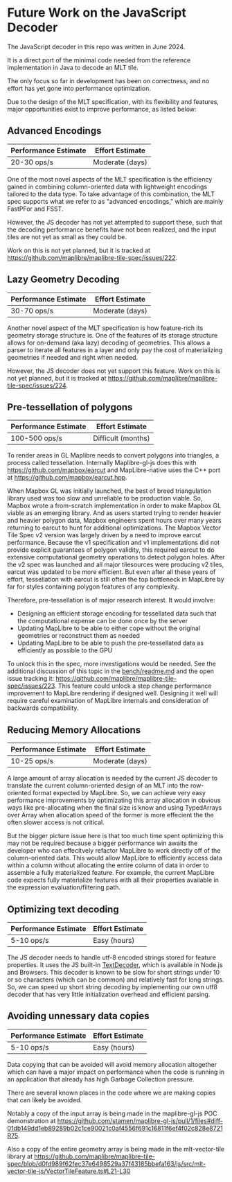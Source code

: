 # Future Work on the JavaScript Decoder

The JavaScript decoder in this repo was written in June 2024.

It is a direct port of the minimal code needed from the reference implementation in Java to decode an MLT tile.

The only focus so far in development has been on correctness, and no effort has yet gone into performance optimization.

Due to the design of the MLT specification, with its flexibility and features, major opportunities exist to improve performance, as listed below:

## Advanced Encodings

|Performance Estimate| Effort Estimate|
|--------------------|----------------|
| 20-30 ops/s        | Moderate (days)|

One of the most novel aspects of the MLT specification is the efficiency gained in combining column-oriented data with lightweight encodings tailored to the data type. To take advantage of this combination, the MLT spec supports what we refer to as "advanced encodings," which are mainly FastPFor and FSST.

However, the JS decoder has not yet attempted to support these, such that the decoding performance benefits have not been realized, and the input tiles are not yet as small as they could be.

Work on this is not yet planned, but it is tracked at https://github.com/maplibre/maplibre-tile-spec/issues/222.

## Lazy Geometry Decoding

|Performance Estimate| Effort Estimate|
|--------------------|----------------|
| 30-70 ops/s        | Moderate (days)|

Another novel aspect of the MLT specification is how feature-rich its geometry storage structure is. One of the features of its storage structure allows for on-demand (aka lazy) decoding of geometries. This allows a parser to iterate all features in a layer and only pay the cost of materializing geometries if needed and right when needed.

However, the JS decoder does not yet support this feature. Work on this is not yet planned, but it is tracked at https://github.com/maplibre/maplibre-tile-spec/issues/224.

## Pre-tessellation of polygons

|Performance Estimate| Effort Estimate|
|--------------------|----------------|
| 100-500 ops/s      | Difficult (months)|

To render areas in GL Maplibre needs to convert polygons into triangles, a process called tessellation. Internally Maplibre-gl-js does this with https://github.com/mapbox/earcut and MapLibre-native uses the C++ port at https://github.com/mapbox/earcut.hpp.

When Mapbox GL was initially launched, the best of breed triangulation library used was too slow and unreliable to be production viable. So, Mapbox wrote a from-scratch implementation in order to make Mapbox GL viable as an emerging library. And as users started trying to render heavier and heavier polygon data, Mapbox engineers spent hours over many years returning to earcut to hunt for additional optimizations. The Mapbox Vector Tile Spec v2 version was largely driven by a need to improve earcut performance. Because the v1 specification and v1 implementations did not provide explicit guarantees of polygon validity, this required earcut to do extensive computational geometry operations to detect polygon holes. After the v2 spec was launched and all major tilesources were producing v2 tiles, earcut was updated to be more efficient. But even after all these years of effort, tessellation with earcut is still often the top bottleneck in MapLibre by far for styles containing polygon features of any complexity.

Therefore, pre-tessellation is of major research interest. It would involve:

 - Designing an efficient storage encoding for tessellated data such that the computational expense can be done once by the server
 - Updating MapLibre to be able to either cope without the original geometries or reconstruct them as needed
 - Updating MapLibre to be able to push the pre-tessellated data as efficiently as possible to the GPU

To unlock this in the spec, more investigations would be needed. See the additional discussion of this topic in the [bench/readme.md](bench/readme.md) and the open issue tracking it: https://github.com/maplibre/maplibre-tile-spec/issues/223. This feature could unlock a step change performance improvement to MapLibre rendering if designed well. Designing it well will require careful examination of MapLibre internals and consideration of backwards compatibility.

## Reducing Memory Allocations

|Performance Estimate| Effort Estimate|
|--------------------|----------------|
| 10-25 ops/s        | Moderate (days)|

A large amount of array allocation is needed by the current JS decoder to translate the current column-oriented design of an MLT into the row-oriented format expected by MapLibre. So, we can achieve very easy performance improvements by optimizating this array allocation in obvious ways like pre-allocating when the final size is know and using TypedArrays over Array when allocation speed of the former is more effecient the the often slower access is not critical.

But the bigger picture issue here is that too much time spent optimizing this may not be required because a bigger performance win awaits the developer who can effecitvely refactor MapLibre to work directly off of the column-oriented data. This would allow MapLibre to efficiently access data within a column without allocating the entire column of data in order to assemble a fully materialized feature. For example, the current MapLibre code expects fully materialize features with all their properties available in the expression evaluation/filtering path.

## Optimizing text decoding

|Performance Estimate| Effort Estimate|
|--------------------|----------------|
| 5-10 ops/s         | Easy (hours)   |

The JS decoder needs to handle utf-8 encoded strings stored for feature properties. It uses the JS built-in [TextDecoder](https://developer.mozilla.org/en-US/docs/Web/API/TextDecoder), which is available in Node.js and Browsers. This decoder is known to be slow for short strings under 10 or so characters (which can be common) and relatively fast for long strings. So, we can speed up short string decoding by implementing our own utf8 decoder that has very little initialization overhead and efficient parsing.

## Avoiding unnessary data copies

|Performance Estimate| Effort Estimate|
|--------------------|----------------|
| 5-10 ops/s         | Easy (hours)   |

Data copying that can be avoided will avoid memory allocation altogether which can have a major impact on performance when the code is running in an application that already has high Garbage Collection pressure.

There are several known places in the code where we are making copies that can likely be avoided.

Notably a copy of the input array is being made in the maplibre-gl-js POC demonstration at https://github.com/stamen/maplibre-gl-js/pull/1/files#diff-01db149dd1eb89289b02c1ce90021c0af4556f691c16811f6ef4f02c828e8721R75.

Also a copy of the entire geometry array is being made in the mlt-vector-tile library at https://github.com/maplibre/maplibre-tile-spec/blob/d0fd989f62fec37e6498529a37f43185bbefa163/js/src/mlt-vector-tile-js/VectorTileFeature.ts#L21-L30
